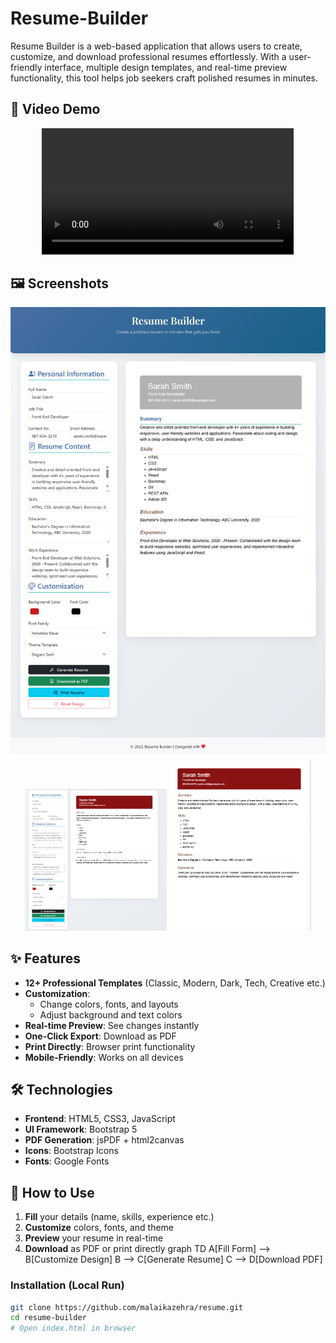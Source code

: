 # Resume-Builder
Resume Builder is a web-based application that allows users to create, customize, and download professional resumes effortlessly. With a user-friendly interface, multiple design templates, and real-time preview functionality, this tool helps job seekers craft polished resumes in minutes. 

## 🎥 Video Demo

<div align="center">
  <video width="80%" controls>
    <source src="task-video.mp4" type="video/mp4">
  </video>
</div>

## 🖼️ Screenshots
<div align="center">
  <img src="full.png" alt="Full"/>
</div>

<div align="center">
  <img src="form-interface.png" alt="Form Interface" width="45%"/>
  <img src="resume-preview.png" alt="Resume Preview" width="45%"/>
</div>


## ✨ Features  

- **12+ Professional Templates** (Classic, Modern, Dark, Tech, Creative etc.)  
- **Customization**:  
  - Change colors, fonts, and layouts  
  - Adjust background and text colors  
- **Real-time Preview**: See changes instantly  
- **One-Click Export**: Download as PDF  
- **Print Directly**: Browser print functionality  
- **Mobile-Friendly**: Works on all devices  

## 🛠️ Technologies  

- **Frontend**: HTML5, CSS3, JavaScript  
- **UI Framework**: Bootstrap 5  
- **PDF Generation**: jsPDF + html2canvas  
- **Icons**: Bootstrap Icons  
- **Fonts**: Google Fonts  

## 🚀 How to Use  

1. **Fill** your details (name, skills, experience etc.)  
2. **Customize** colors, fonts, and theme  
3. **Preview** your resume in real-time  
4. **Download** as PDF or print directly
graph TD
    A[Fill Form] --> B[Customize Design]
    B --> C[Generate Resume]
    C --> D[Download PDF]

### Installation (Local Run)  

```bash
git clone https://github.com/malaikazehra/resume.git
cd resume-builder  
# Open index.html in browser  
